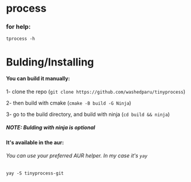 # process

### for help:
```
tprocess -h
```

# Bulding/Installing

#### You can build it manually: 

1- clone the repo (```git clone https://github.com/washedparu/tinyprocess```)

2- then build with cmake (```cmake -B build -G Ninja```)

3- go to the build directory, and build with ninja (```cd build && ninja```)

##### NOTE: Bulding with ninja is optional

#### It's available in the aur:

###### You can use your preferred AUR helper. In my case it's ```yay```
```yay -S tinyprocess-git```
